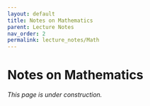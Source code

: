 ```yaml
---
layout: default
title: Notes on Mathematics
parent: Lecture Notes
nav_order: 2
permalink: lecture_notes/Math
---
```


# Notes on Mathematics

_This page is under construction._